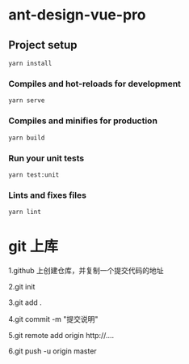 # ant-design-vue-pro

## Project setup

```
yarn install
```

### Compiles and hot-reloads for development

```
yarn serve
```

### Compiles and minifies for production

```
yarn build
```

### Run your unit tests

```
yarn test:unit
```

### Lints and fixes files

```
yarn lint
```

# git 上库

1.github 上创建仓库，并复制一个提交代码的地址

2.git init

3.git add .

4.git commit -m "提交说明"

5.git remote add origin http://....

6.git push -u origin master
